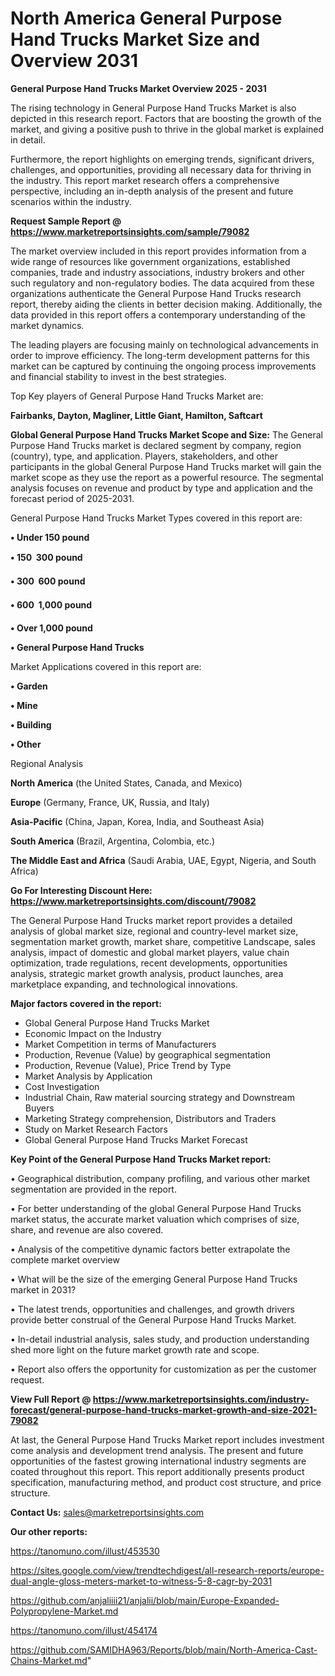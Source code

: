 # North America General Purpose Hand Trucks Market Size and Overview 2031

<Strong> General Purpose Hand Trucks Market Overview 2025 - 2031</strong>

The rising technology in General Purpose Hand Trucks Market is also depicted in this research report. Factors that are boosting the growth of the market, and giving a positive push to thrive in the global market is explained in detail.

Furthermore, the report highlights on emerging trends, significant drivers, challenges, and opportunities, providing all necessary data for thriving in the industry. This report market research offers a comprehensive perspective, including an in-depth analysis of the present and future scenarios within the industry.

<strong>Request Sample Report @ <a href=https://www.marketreportsinsights.com/sample/79082>https://www.marketreportsinsights.com/sample/79082</a></strong>

The market overview included in this report provides information from a wide range of resources like government organizations, established companies, trade and industry associations, industry brokers and other such regulatory and non-regulatory bodies. The data acquired from these organizations authenticate the General Purpose Hand Trucks research report, thereby aiding the clients in better decision making. Additionally, the data provided in this report offers a contemporary understanding of the market dynamics.

The leading players are focusing mainly on technological advancements in order to improve efficiency. The long-term development patterns for this market can be captured by continuing the ongoing process improvements and financial stability to invest in the best strategies.

Top Key players of General Purpose Hand Trucks Market are:

<strong>Fairbanks, Dayton, Magliner, Little Giant, Hamilton, Saftcart</strong>

<strong><b>Global General Purpose Hand Trucks Market Scope and Size:</b></strong>
The General Purpose Hand Trucks market is declared segment by company, region (country), type, and application. Players, stakeholders, and other participants in the global General Purpose Hand Trucks market will gain the market scope as they use the report as a powerful resource. The segmental analysis focuses on revenue and product by type and application and the forecast period of 2025-2031.

General Purpose Hand Trucks Market Types covered in this report are:

<strong>• Under 150 pound

• 150  300 pound

• 300  600 pound

• 600  1,000 pound

• Over 1,000 pound

• General Purpose Hand Trucks</strong>

Market Applications covered in this report are:

<strong>• Garden

• Mine

• Building

• Other</strong> 

Regional Analysis

<strong>North America</strong> (the United States, Canada, and Mexico)

<strong>Europe</strong> (Germany, France, UK, Russia, and Italy)

<strong>Asia-Pacific</strong> (China, Japan, Korea, India, and Southeast Asia)

<strong>South America</strong> (Brazil, Argentina, Colombia, etc.)

<strong>The Middle East and Africa</strong> (Saudi Arabia, UAE, Egypt, Nigeria, and South Africa)

<strong>Go For Interesting Discount Here: <a href=https://www.marketreportsinsights.com/discount/79082>https://www.marketreportsinsights.com/discount/79082</a></strong>

The General Purpose Hand Trucks market report provides a detailed analysis of global market size, regional and country-level market size, segmentation market growth, market share, competitive Landscape, sales analysis, impact of domestic and global market players, value chain optimization, trade regulations, recent developments, opportunities analysis, strategic market growth analysis, product launches, area marketplace expanding, and technological innovations.

<strong><b>Major factors covered in the report:</b></strong>
<ul>
  <li>Global General Purpose Hand Trucks Market </li>
  <li>Economic Impact on the Industry</li>
  <li>Market Competition in terms of Manufacturers</li>
  <li>Production, Revenue (Value) by geographical segmentation</li>
  <li>Production, Revenue (Value), Price Trend by Type</li>
  <li>Market Analysis by Application</li>
  <li>Cost Investigation</li>
  <li>Industrial Chain, Raw material sourcing strategy and Downstream Buyers</li>
  <li>Marketing Strategy comprehension, Distributors and Traders</li>
  <li>Study on Market Research Factors</li>
  <li>Global General Purpose Hand Trucks Market Forecast</li>
</ul>

<strong><b>Key Point of the General Purpose Hand Trucks Market report:</b></strong>

• Geographical distribution, company profiling, and various other market segmentation are provided in the report.

• For better understanding of the global General Purpose Hand Trucks market status, the accurate market valuation which comprises of size, share, and revenue are also covered.

• Analysis of the competitive dynamic factors better extrapolate the complete market overview

• What will be the size of the emerging General Purpose Hand Trucks market in 2031?

• The latest trends, opportunities and challenges, and growth drivers provide better construal of the General Purpose Hand Trucks Market.

• In-detail industrial analysis, sales study, and production understanding shed more light on the future market growth rate and scope.

• Report also offers the opportunity for customization as per the customer request.

<strong><b>View Full Report @ <a href=https://www.marketreportsinsights.com/industry-forecast/general-purpose-hand-trucks-market-growth-and-size-2021-79082>https://www.marketreportsinsights.com/industry-forecast/general-purpose-hand-trucks-market-growth-and-size-2021-79082</a></b></strong>


At last, the General Purpose Hand Trucks Market report includes investment come analysis and development trend analysis. The present and future opportunities of the fastest growing international industry segments are coated throughout this report. This report additionally presents product specification, manufacturing method, and product cost structure, and price structure.

<strong>Contact Us:</strong>
sales@marketreportsinsights.com

<strong>Our other reports:</strong>

<a href=https://tanomuno.com/illust/453530>https://tanomuno.com/illust/453530</a>

<a href=https://sites.google.com/view/trendtechdigest/all-research-reports/europe-dual-angle-gloss-meters-market-to-witness-5-8-cagr-by-2031>https://sites.google.com/view/trendtechdigest/all-research-reports/europe-dual-angle-gloss-meters-market-to-witness-5-8-cagr-by-2031</a>

<a href=https://github.com/anjaliiii21/anjalii/blob/main/Europe-Expanded-Polypropylene-Market.md>https://github.com/anjaliiii21/anjalii/blob/main/Europe-Expanded-Polypropylene-Market.md</a>

<a href=https://tanomuno.com/illust/454174>https://tanomuno.com/illust/454174</a>

<a href=https://github.com/SAMIDHA963/Reports/blob/main/North-America-Cast-Chains-Market.md>https://github.com/SAMIDHA963/Reports/blob/main/North-America-Cast-Chains-Market.md</a>"
